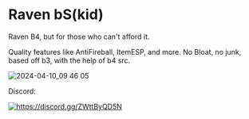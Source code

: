 # Raven bS(kid)

Raven B4, but for those who can't afford it.

Quality features like AntiFireball, ItemESP, and more. No Bloat, no junk, based off b3, with the help of b4 src.

![2024-04-10_09 46 05](https://github.com/Strangerrrs/Raven-bS/assets/166373671/c5f0cf7e-fef0-4e92-8e65-5e513f3cdce4)

Discord:

<a href="https://discord.gg/ZWttByQD5N"><img src="https://invidget.switchblade.xyz/ZWttByQD5N" alt="https://discord.gg/ZWttByQD5N"/></a><br>

